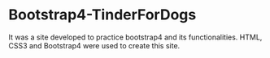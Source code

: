 # Bootstrap4-TinderForDogs
It was a site developed to practice bootstrap4 and its functionalities. HTML, CSS3 and Bootstrap4 were used to create this site.
